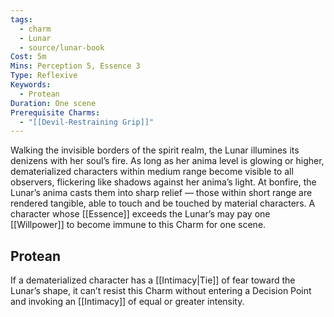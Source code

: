 ```yaml
---
tags:
  - charm
  - Lunar
  - source/lunar-book
Cost: 5m
Mins: Perception 5, Essence 3
Type: Reflexive
Keywords:
  - Protean
Duration: One scene
Prerequisite Charms:
  - "[[Devil-Restraining Grip]]"
---
```

Walking the invisible borders of the spirit realm, the Lunar illumines its denizens with her soul’s fire. As long as her anima level is glowing or higher, dematerialized characters within medium range become visible to all observers, flickering like shadows against her anima’s light. At bonfire, the Lunar’s anima casts them into sharp relief — those within short range are rendered tangible, able to touch and be touched by material characters. A character whose [[Essence]] exceeds the Lunar’s may pay one [[Willpower]] to become immune to this Charm for one scene. 
## Protean 

If a dematerialized character has a [[Intimacy|Tie]] of fear toward the Lunar’s shape, it can’t resist this Charm without entering a Decision Point and invoking an [[Intimacy]] of equal or greater intensity.